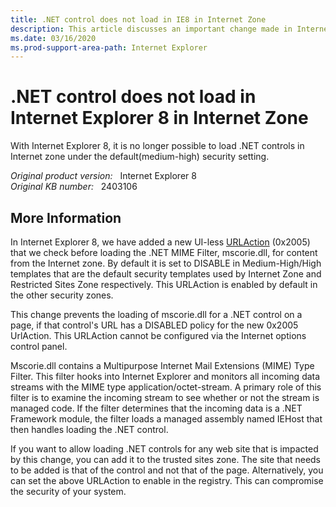 ```yaml
---
title: .NET control does not load in IE8 in Internet Zone
description: This article discusses an important change made in Internet Explorer 8 that could impact developers or users.
ms.date: 03/16/2020
ms.prod-support-area-path: Internet Explorer
---
```

# .NET control does not load in Internet Explorer 8 in Internet Zone

With Internet Explorer 8, it is no longer possible to load .NET controls in Internet zone under the default(medium-high) security setting.

_Original product version:_ &nbsp; Internet Explorer 8  
_Original KB number:_ &nbsp; 2403106

## More Information

In Internet Explorer 8, we have added a new UI-less [URLAction](https://docs.microsoft.com/previous-versions/windows/internet-explorer/ie-developer/platform-apis/ms537183(v=vs.85)) (0x2005) that we check before loading the .NET MIME Filter, mscorie.dll, for content from the Internet zone. By default it is set to DISABLE in Medium-High/High templates that are the default security templates used by Internet Zone and Restricted Sites Zone respectively. This URLAction is enabled by default in the other security zones.

This change prevents the loading of mscorie.dll for a .NET control on a page, if that control's URL has a DISABLED policy for the new 0x2005 UrlAction. This URLAction cannot be configured via the Internet options control panel.

Mscorie.dll contains a Multipurpose Internet Mail Extensions (MIME) Type Filter. This filter hooks into Internet Explorer and monitors all incoming data streams with the MIME type application/octet-stream. A primary role of this filter is to examine the incoming stream to see whether or not the stream is managed code. If the filter determines that the incoming data is a .NET Framework module, the filter loads a managed assembly named IEHost that then handles loading the .NET control.

If you want to allow loading .NET controls for any web site that is impacted by this change, you can add it to the trusted sites zone. The site that needs to be added is that of the control and not that of the page. Alternatively, you can set the above URLAction to enable in the registry. This can compromise the security of your system.

